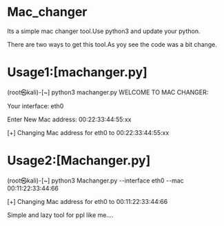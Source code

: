 # Mac_changer

Its a simple mac changer tool.Use python3 and update your python.

There are two ways to get this tool.As yoy see the code was a bit change.

Usage1:[machanger.py]
=====================

(root㉿kali)-[~] python3 machanger.py
   WELCOME TO MAC CHANGER:
   
   Your interface: eth0
   
   Enter New Mac address: 00:22:33:44:55:xx
   
   [+] Changing Mac address for eth0 to 00:22:33:44:55:xx
 
 
Usage2:[Machanger.py]
=============

(root㉿kali)-[~] python3 Machanger.py --interface eth0 --mac 00:11:22:33:44:66

[+] Changing Mac address for eth0 to 00:11:22:33:44:66


Simple and lazy tool for ppl like me....
